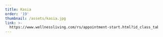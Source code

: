 ```yaml
---
title: Kasia
order: '19'
thumbnail: /assets/kasia.jpg
link: >-
  https://www.wellnessliving.com/rs/appointment-start.html?id_class_tab=3&id_mode=1&k_business=248418&k_class_tab=10878&k_service=141444
---
```


